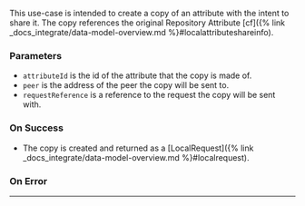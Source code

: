 This use-case is intended to create a copy of an attribute with the intent to share it. The copy references the original
Repository Attribute [cf]({% link _docs_integrate/data-model-overview.md %}#localattributeshareinfo).

### Parameters

- `attributeId` is the id of the attribute that the copy is made of.
- `peer` is the address of the peer the copy will be sent to.
- `requestReference` is a reference to the request the copy will be sent with.

### On Success

- The copy is created and returned as a [LocalRequest]({% link _docs_integrate/data-model-overview.md %}#localrequest).

### On Error

---
